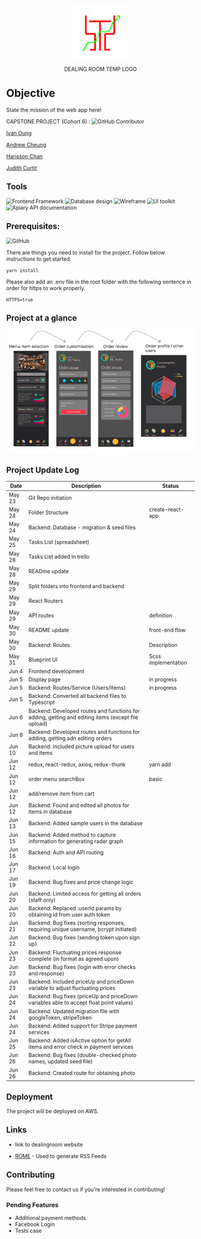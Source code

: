 <span style="display:block;text-align:center">

![DealingRoom Temporary Logo](img/DealingRoom.png)   

</span>
  
  <div style="text-align:center">
DEALING ROOM TEMP LOGO
 </div> 
 
 
 # Objective
State the mission of the web app here!


 CAPSTONE PROJECT (Cohort 6) : ![GitHub Contributor](https://img.shields.io/badge/GitHub%20Contributor-4-green.svg)

  [Ivan Oung](https://github.com/ivanoung) 

  [Andrew Cheung](https://github.com/cheungdzinyung) 

  [Harisson Chan](https://github.com/harrixon) 

  [Judith Curtit](https://github.com/judithcurtit)


## Tools
![Frontend Framework](https://img.shields.io/badge/Frontend%20Framework-React-blue.svg) 
![Database design](https://img.shields.io/badge/database%20design-lucidchart-green.svg)
![Wireframe](https://img.shields.io/badge/wireframe-draw.io-yellow.svg)
![UI toolkit](https://img.shields.io/badge/UI%20toolkit-Blueprint-green.svg)
![Apiary API documentation](https://img.shields.io/badge/API%20documentation-Apiary-brightgreen.svg)


## Prerequisites: 
![GitHub](https://img.shields.io/badge/github--brightgreen.svg)

There are things you need to install for the project. Follow below instructions to get started.

```
yarn install
```

Please also add an .env file in the root folder with the following sentence in order for https to work properly. 
```
HTTPS=true
```


## Project at a glance


![UI flow](img/UI-flow.png) 

## Project Update Log

Date | Description | Status
-------------- | ----------------------- | ---------------------
May 23 | Git Repo initiation
May 24 | Folder Structure | create-react-app
May 24 | Backend: Database - migration & seed files
May 25 | Tasks List (spreadsheet)
May 28 | Tasks List added in trello
May 28 | READme update
May 29 | Split folders into frontend and backend
May 29 | React Routers
May 29 | API routes | definition
May 30 | README update | front-end flow
May 30 | Backend: Routes | Description
May 31 | Blueprint UI | Scss implementation
Jun 4  | Frontend development
Jun 5  | Display page | in progress
Jun 5  | Backend: Routes/Service (Users/Items) | in progress
Jun 5  | Backend: Converted all backend files to Typescript
Jun 6  | Backend: Developed routes and functions for adding, getting and editing items (except file upload)
Jun 8  | Backend: Developed routes and functions for adding, getting adn editing orders
Jun 10 | Backend: Included picture upload for users and items
Jun 12 | redux, react-redux, axios, redux-thunk | yarn add
Jun 12 | order menu searchBox | basic
Jun 12 | add/remove item from cart
Jun 12 | Backend: Found and edited all photos for items in database
Jun 13 | Backend: Added sample users in the database
Jun 15 | Backend: Added method to capture information for generating radar graph
Jun 16 | Backend: Auth and API routing
Jun 17 | Backend: Local login
Jun 19 | Backend: Bug fixes and price change logic
Jun 20 | Backend: Limited access for getting all orders (staff only)
Jun 20 | Backend: Replaced :userId params by obtaining id from user auth token
Jun 21 | Backend: Bug fixes (sorting responses, requiring unique username, bcrypt initiated)
Jun 22 | Backend: Bug fixes (sending token upon sign up)
Jun 23 | Backend: Fluctuating prices response complete (in format as agreed upon)
Jun 23 | Backend: Bug fixes (login with error checks and response)
Jun 23 | Backend: Included priceUp and priceDown variable to adjust fluctuating prices
Jun 24 | Backend: Bug fixes (priceUp and priceDown variables able to accept float point values)
Jun 24 | Backend: Updated migration file with googleToken, stripeToken
Jun 24 | Backend: Added support for Stripe payment services
Jun 25 | Backend: Added isActive option for getAll items and error check in payment services
Jun 26 | Backend: Bug fixes (double-checked photo names, updated seed file)
Jun 26 | Backend: Created route for obtaining photo








## Deployment
The project will be deployed on AWS.


## Links

- link to dealingroom website
* [ROME](https://rometools.github.io/rome/) - Used to generate RSS Feeds


## Contributing

Please feel free to contact us if you're interested in contributing!

### Pending Features
* Additional payment methods
* Facebook Login
* Tests case

